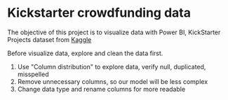 # Kickstarter crowdfunding data

The objective of this project is to visualize data with Power BI, KickStarter Projects dataset from [Kaggle](https://www.kaggle.com/datasets/kemical/kickstarter-projects)

Before visualize data, explore and clean the data first.
1. Use "Column distribution" to explore data, verify null, duplicated, misspelled
2. Remove unnecessary columns, so our model will be less complex
3. Change data type and rename columns for more readable  


